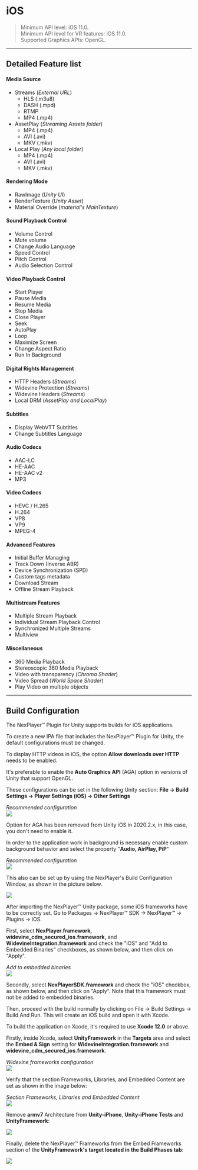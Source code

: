 # iOS

> Minimum API level: iOS 11.0.  
Minimum API level for VR features: iOS 11.0.  
Supported Graphics APIs: OpenGL.    

---
## Detailed Feature list
#### Media Source
- Streams (*External URL*)
	- HLS (.m3u8)
	- DASH (.mpd)
	- RTMP
	- MP4 (.mp4)
- AssetPlay (*Streaming Assets folder*)
	- MP4 (.mp4)
	- AVI (.avi)
	- MKV (.mkv)
- Local Play (*Any local folder*)
	- MP4 (.mp4)
	- AVI (.avi)
	- MKV (.mkv)

#### Rendering Mode  
- RawImage (*Unity UI*)	
- RenderTexture (*Unity Asset*)
- Material Override (*material's MainTexture*)

#### Sound Playback Control
- Volume Control
- Mute volume
- Change Audio Language
- Speed Control
- Pitch Control
- Audio Selection Control

#### Video Playback Control
- Start Player
- Pause Media
- Resume Media
- Stop Media
- Close Player
- Seek
- AutoPlay
- Loop
- Maximize Screen
- Change Aspect Ratio
- Run In Background

#### Digital Rights Management
- HTTP Headers (*Streams*)
- Widevine Protection (*Streams*)
- Widevine Headers (*Streams*)
- Local DRM (*AssetPlay and LocalPlay*)

#### Subtitles
- Display WebVTT Subtitles
- Change Subtitles Language

#### Audio Codecs
- AAC-LC
- HE-AAC
- HE-AAC v2
- MP3

#### Video Codecs
- HEVC / H.265
- H.264
- VP8
- VP9
- MPEG-4

#### Advanced Features
- Initial Buffer Managing
- Track Down (Inverse ABR)
- Device Synchronization (SPD)
- Custom tags metadata
- Download Stream
- Offline Stream Playback

#### Multistream Features
- Multiple Stream Playback
- Individual Stream Playback Control
- Synchronized Multiple Streams
- Multiview

#### Miscellaneous
- 360 Media Playback
- Stereoscopic 360 Media Playback
- Video with transparency (*Chroma Shader*)
- Video Spread (*World Space Shader*)
- Play Video on multiple objects

---
## Build Configuration

The NexPlayer™ Plugin for Unity supports builds for iOS applications.

To create a new IPA file that includes the NexPlayer™ Plugin for Unity, the default configurations must be changed.  

To display HTTP videos in iOS, the option **Allow downloads over HTTP** needs to be enabled.  

It's preferable to enable the **Auto Graphics API** (AGA) option in versions of Unity that support OpenGL. 

These configurations can be set in the following Unity section:
**File → Build Settings → Player Settings (iOS) → Other Settings**

*Recommended configuration*  
![](../assets/platforms/ios0.png)

Option for AGA has been removed from Unity iOS in 2020.2.x, in this case, you don't need to enable it.

In order to the application work in background is necessary enable custom background behavior and select the property "**Audio, AirPlay, PiP**"

*Recommended configuration*  
![](../assets/platforms/ios1.png)

This also can be set up by using the NexPlayer's Build Configuration Window, as shown in the picture below.

![](../assets/platforms/ios2.png)

After importing the NexPlayer™ Unity package, some iOS frameworks have to be correctly set. Go to Packages → NexPlayer™ SDK → NexPlayer™ → Plugins → iOS.

First, select **NexPlayer.framework, widevine_cdm_secured_ios.framework,** and **WidevineIntegration.framework** and check the "iOS" and "Add to Embedded Binaries" checkboxes, as shown below, and then click on "Apply". 

*Add to embedded binaries*  
![](../assets/platforms/ios3.png)

Secondly, select **NexPlayerSDK.framework** and check the "iOS" checkbox, as shown below, and then click on "Apply". Note that this framework must not be added to embedded binaries.

Then, proceed with the build normally by clicking on File → Build Settings → Build And Run. This will create an iOS build and open it with Xcode.

To build the application on Xcode, it's required to use **Xcode 12.0** or above.

Firstly, inside Xcode, select **UnityFramework** in the **Targets** area and select the **Embed & Sign** setting for **WidevineIntegration.framework** and **widevine_cdm_secured_ios.framework**.

*Widevine frameworks configuration*  
![](../assets/platforms/ios4.png)

Verify that the section Frameworks, Libraries, and Embedded Content are set as shown in the image below:

*Section Frameworks, Libraries and Embedded Content*  
![](../assets/platforms/ios4.png)

Remove **armv7** Architecture from **Unity-iPhone**, **Unity-iPhone Tests** and **UnityFramework**:

![](../assets/platforms/ios5.png)

Finally, delete the NexPlayer™ Frameworks from the Embed Frameworks section of the **UnityFramework's target located in the Build Phases tab**:

![](../assets/platforms/ios6.png)